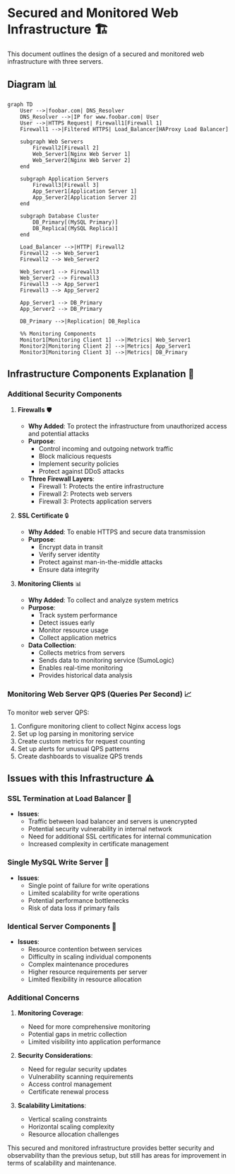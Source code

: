 # Secured and Monitored Web Infrastructure 🏗️

This document outlines the design of a secured and monitored web infrastructure with three servers.

## Diagram 📊

```mermaid
graph TD
    User -->|foobar.com| DNS_Resolver
    DNS_Resolver -->|IP for www.foobar.com| User
    User -->|HTTPS Request| Firewall1[Firewall 1]
    Firewall1 -->|Filtered HTTPS| Load_Balancer[HAProxy Load Balancer]
    
    subgraph Web Servers
        Firewall2[Firewall 2]
        Web_Server1[Nginx Web Server 1]
        Web_Server2[Nginx Web Server 2]
    end
    
    subgraph Application Servers
        Firewall3[Firewall 3]
        App_Server1[Application Server 1]
        App_Server2[Application Server 2]
    end
    
    subgraph Database Cluster
        DB_Primary[(MySQL Primary)]
        DB_Replica[(MySQL Replica)]
    end
    
    Load_Balancer -->|HTTP| Firewall2
    Firewall2 --> Web_Server1
    Firewall2 --> Web_Server2
    
    Web_Server1 --> Firewall3
    Web_Server2 --> Firewall3
    Firewall3 --> App_Server1
    Firewall3 --> App_Server2
    
    App_Server1 --> DB_Primary
    App_Server2 --> DB_Primary
    
    DB_Primary -->|Replication| DB_Replica

    %% Monitoring Components
    Monitor1[Monitoring Client 1] -->|Metrics| Web_Server1
    Monitor2[Monitoring Client 2] -->|Metrics| App_Server1
    Monitor3[Monitoring Client 3] -->|Metrics| DB_Primary
```

## Infrastructure Components Explanation 📝

### Additional Security Components

1. **Firewalls** 🛡️
   * **Why Added**: To protect the infrastructure from unauthorized access and potential attacks
   * **Purpose**:
     * Control incoming and outgoing network traffic
     * Block malicious requests
     * Implement security policies
     * Protect against DDoS attacks
   * **Three Firewall Layers**:
     * Firewall 1: Protects the entire infrastructure
     * Firewall 2: Protects web servers
     * Firewall 3: Protects application servers

2. **SSL Certificate** 🔒
   * **Why Added**: To enable HTTPS and secure data transmission
   * **Purpose**:
     * Encrypt data in transit
     * Verify server identity
     * Protect against man-in-the-middle attacks
     * Ensure data integrity

3. **Monitoring Clients** 📊
   * **Why Added**: To collect and analyze system metrics
   * **Purpose**:
     * Track system performance
     * Detect issues early
     * Monitor resource usage
     * Collect application metrics
   * **Data Collection**:
     * Collects metrics from servers
     * Sends data to monitoring service (SumoLogic)
     * Enables real-time monitoring
     * Provides historical data analysis

### Monitoring Web Server QPS (Queries Per Second) 📈

To monitor web server QPS:
1. Configure monitoring client to collect Nginx access logs
2. Set up log parsing in monitoring service
3. Create custom metrics for request counting
4. Set up alerts for unusual QPS patterns
5. Create dashboards to visualize QPS trends

## Issues with this Infrastructure ⚠️

### SSL Termination at Load Balancer 🔐
* **Issues**:
  * Traffic between load balancer and servers is unencrypted
  * Potential security vulnerability in internal network
  * Need for additional SSL certificates for internal communication
  * Increased complexity in certificate management

### Single MySQL Write Server 💾
* **Issues**:
  * Single point of failure for write operations
  * Limited scalability for write operations
  * Potential performance bottlenecks
  * Risk of data loss if primary fails

### Identical Server Components 🔄
* **Issues**:
  * Resource contention between services
  * Difficulty in scaling individual components
  * Complex maintenance procedures
  * Higher resource requirements per server
  * Limited flexibility in resource allocation

### Additional Concerns
1. **Monitoring Coverage**:
   * Need for more comprehensive monitoring
   * Potential gaps in metric collection
   * Limited visibility into application performance

2. **Security Considerations**:
   * Need for regular security updates
   * Vulnerability scanning requirements
   * Access control management
   * Certificate renewal process

3. **Scalability Limitations**:
   * Vertical scaling constraints
   * Horizontal scaling complexity
   * Resource allocation challenges

This secured and monitored infrastructure provides better security and observability than the previous setup, but still has areas for improvement in terms of scalability and maintenance. 
